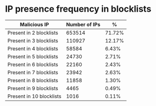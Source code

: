 # IP presence frequency in blocklists
| Malicious IP | Number of IPs | % |
|----|----|----|
| Present in 2 blocklists | 653514 | 71.72% |
| Present in 3 blocklists | 110927 | 12.17% |
| Present in 4 blocklists | 58584 | 6.43% |
| Present in 5 blocklists | 24730 | 2.71% |
| Present in 6 blocklists | 22160 | 2.43% |
| Present in 7 blocklists | 23942 | 2.63% |
| Present in 8 blocklists | 11858 | 1.30% |
| Present in 9 blocklists | 4465 | 0.49% |
| Present in 10 blocklists | 1016 | 0.11% |
